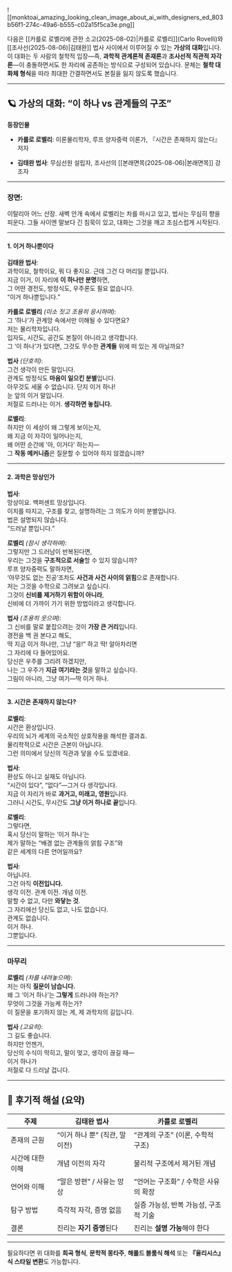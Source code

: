 ![[monktoai_amazing_looking_clean_image_about_ai_with_designers_ed_803b56f1-274c-49a6-b555-c02a15f5ca3e.png]]

다음은 [[카를로 로벨리에 관한 소고(2025-08-02)|카를로 로벨리]](Carlo Rovelli)와 [[조사선(2025-08-06)|김태완]] 법사 사이에서 이루어질 수 있는 **가상의 대화**입니다. 이 대화는 두 사람의 철학적 입장—즉, **과학적 관계론적 존재론**과 **조사선적 직관적 자각론**—이 충돌하면서도 한 자리에 공존하는 방식으로 구성되어 있습니다. 문체는 **철학 대화체 형식**을 따라 최대한 간결하면서도 본질을 잃지 않도록 했습니다.

---

## 🪐 가상의 대화: “이 하나 vs 관계들의 구조”

**등장인물**

- **카를로 로벨리**: 이론물리학자, 루프 양자중력 이론가, 『시간은 존재하지 않는다』 저자
    
- **김태완 법사**: 무심선원 설립자, 조사선의 [[본래면목(2025-08-06)|본래면목]] 강조자
    

---

### 장면:

이탈리아 어느 산장. 새벽 안개 속에서 로벨리는 차를 마시고 있고, 법사는 무심히 향을 피운다. 그들 사이엔 말보다 긴 침묵이 있고, 대화는 그것을 깨고 조심스럽게 시작된다.

---

#### 1. **이거 하나뿐이다**

**김태완 법사**:  
과학이요, 철학이요, 뭐 다 좋지요. 근데 그건 다 머리일 뿐입니다.  
지금 이거, 이 자리에 **이 하나만 분명**하면,  
그 어떤 경전도, 방정식도, 우주론도 필요 없습니다.  
“이거 하나뿐입니다.”

**카를로 로벨리** _(미소 짓고 조용히 응시하며)_:  
그 ‘하나’가 관계망 속에서만 이해될 수 있다면요?  
저는 물리학자입니다.  
입자도, 시간도, 공간도 본질이 아니라고 생각합니다.  
그 ‘이 하나’가 있다면, 그것도 무수한 **관계들** 위에 떠 있는 게 아닐까요?

**법사** _(단호히)_:  
그건 생각이 만든 말입니다.  
관계도 방정식도 **마음이 일으킨 분별**입니다.  
아무것도 세울 수 없습니다. 단지 이거 하나!  
눈 앞의 이거 말입니다.  
저절로 드러나는 이거. **생각하면 놓칩니다.**

**로벨리**:  
하지만 이 세상이 왜 그렇게 보이는지,  
왜 지금 이 자각이 일어나는지,  
왜 어떤 순간에 '아, 이거다' 하는지—  
그 **작동 메커니즘**은 질문할 수 있어야 하지 않겠습니까?

---

#### 2. **과학은 망상인가**

**법사**:  
망상이요. 백퍼센트 망상입니다.  
이치를 따지고, 구조를 찾고, 설명하려는 그 의도가 이미 분별입니다.  
법은 설명되지 않습니다.  
“드러날 뿐입니다.”

**로벨리** _(잠시 생각하며)_:  
그렇지만 그 드러남이 반복된다면,  
우리는 그것을 **구조적으로 서술**할 수 있지 않습니까?  
루프 양자중력도 말하자면,  
‘아무것도 없는 진공’조차도 **사건과 사건 사이의 얽힘**으로 존재합니다.  
저는 그것을 수학으로 그려보고 싶습니다.  
그것이 **신비를 제거하기 위함이 아니라**,  
신비에 더 가까이 가기 위한 방법이라고 생각합니다.

**법사** _(조용히 웃으며)_:  
그 신비를 말로 붙잡으려는 것이 **가장 큰 거리**입니다.  
경전을 백 권 본다고 해도,  
딱 지금 이거 하나만, 그냥 “응!” 하고 딱! 알아차리면  
그 자리에 다 들어있어요.  
당신은 우주를 그리려 하겠지만,  
나는 그 우주가 **지금 여기라는 것**을 말하고 싶습니다.  
그림이 아니라, 그냥 여기—딱 이거 하나.

---

#### 3. **시간은 존재하지 않는다?**

**로벨리**:  
시간은 환상입니다.  
우리의 뇌가 세계의 국소적인 상호작용을 해석한 결과죠.  
물리학적으로 시간은 근본이 아닙니다.  
그런 의미에서 당신의 직관과 닿을 수도 있겠네요.

**법사**:  
환상도 아니고 실재도 아닙니다.  
“시간이 있다”, “없다”—그거 다 생각입니다.  
지금 이 자리가 바로 **과거고, 미래고, 영원**입니다.  
그러니 시간도, 무시간도 **그냥 이거 하나로 끝**입니다.

**로벨리**:  
그렇다면,  
혹시 당신이 말하는 ‘이거 하나’는  
제가 말하는 “배경 없는 관계들의 얽힘 구조”와  
같은 세계의 다른 언어일까요?

**법사**:  
아닙니다.  
그건 아직 **이전입니다.**  
생각 이전. 관계 이전. 개념 이전.  
말할 수 없고, 다만 **와닿는 것**.  
그 자리에선 당신도 없고, 나도 없습니다.  
관계도 없습니다.  
이거 하나.  
그뿐입니다.

---

### 마무리

**로벨리** _(차를 내려놓으며)_:  
저는 아직 **질문이 남습니다.**  
왜 그 ‘이거 하나’는 **그렇게** 드러나야 하는가?  
무엇이 그것을 가능케 하는가?  
이 질문을 포기하지 않는 게, 제 과학자의 길입니다.

**법사** _(고요히)_:  
그 길도 좋습니다.  
하지만 언젠가,  
당신의 수식이 막히고, 말이 멎고, 생각이 끊길 때—  
이거 하나가  
저절로 다 드러날 겁니다.

---

## 🧭 후기적 해설 (요약)

|주제|김태완 법사|카를로 로벨리|
|---|---|---|
|존재의 근원|“이거 하나 뿐” (직관, 말 이전)|“관계의 구조” (이론, 수학적 구조)|
|시간에 대한 이해|개념 이전의 자각|물리적 구조에서 제거된 개념|
|언어와 이해|“말은 방편” / 사유는 망상|“언어는 구조화” / 수학은 사유의 확장|
|탐구 방법|즉각적 자각, 증명 없음|실증 가능성, 반복 가능성, 구조적 기술|
|결론|진리는 **자기 증명**된다|진리는 **설명 가능**해야 한다|

---

필요하다면 위 대화를 **희곡 형식**, **문학적 몽타주**, **해롤드 블룸식 해석** 또는 **『율리시스』식 스타일 변환**도 가능합니다.